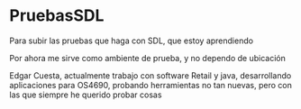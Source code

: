 PruebasSDL
==========

Para subir las pruebas que haga con SDL, que estoy aprendiendo

Por ahora me sirve como ambiente de prueba, y no dependo de ubicación

Edgar Cuesta, actualmente trabajo con software Retail y java, desarrollando aplicaciones para OS4690, probando herramientas no tan nuevas, pero con las que siempre he querido probar cosas
